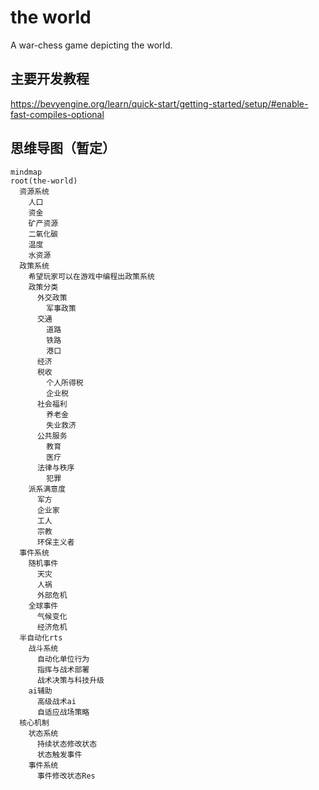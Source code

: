 # the world

A war-chess game depicting the world.

## 主要开发教程

https://bevyengine.org/learn/quick-start/getting-started/setup/#enable-fast-compiles-optional

## 思维导图（暂定）

```mermaid
mindmap
root(the-world)
  资源系统
    人口
    资金
    矿产资源
    二氧化碳
    温度
    水资源
  政策系统
    希望玩家可以在游戏中编程出政策系统
    政策分类
      外交政策
        军事政策
      交通
        道路
        铁路
        港口
      经济
      税收
        个人所得税
        企业税
      社会福利
        养老金
        失业救济
      公共服务
        教育
        医疗
      法律与秩序
        犯罪
    派系满意度
      军方
      企业家
      工人
      宗教
      环保主义者
  事件系统
    随机事件
      天灾
      人祸
      外部危机
    全球事件
      气候变化
      经济危机
  半自动化rts
    战斗系统
      自动化单位行为
      指挥与战术部署
      战术决策与科技升级
    ai辅助
      高级战术ai
      自适应战场策略
  核心机制
    状态系统
      持续状态修改状态
      状态触发事件
    事件系统
      事件修改状态Res
```